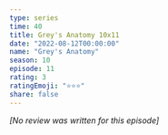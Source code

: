 ```yaml
---
type: series
time: 40
title: Grey's Anatomy 10x11
date: "2022-08-12T00:00:00"
name: "Grey's Anatomy"
season: 10
episode: 11
rating: 3
ratingEmoji: "⭐️⭐️⭐️"
share: false
---
```


_[No review was written for this episode]_
